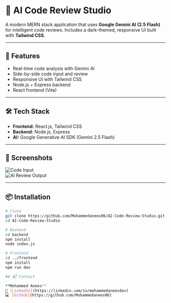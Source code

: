 # 🧠 AI Code Review Studio

A modern MERN stack application that uses **Google Gemini AI (2.5 Flash)** for intelligent code reviews. Includes a dark-themed, responsive UI built with **Tailwind CSS**.

---

## 🚀 Features

- Real-time code analysis with Gemini AI  
- Side-by-side code input and review  
- Responsive UI with Tailwind CSS  
- Node.js + Express backend  
- React frontend (Vite)

---

## 🛠 Tech Stack

- **Frontend:** React.js, Tailwind CSS  
- **Backend:** Node.js, Express  
- **AI:** Google Generative AI SDK (Gemini 2.5 Flash)

---

## 📸 Screenshots

![Code Input](https://github.com/user-attachments/assets/89eaa5b1-873e-497a-8fa5-a1d3b1b15b5b)  
![AI Review Output](https://github.com/user-attachments/assets/b31fdde5-f952-494c-82d4-991aabde471d)

---

## 📦 Installation

```bash
# Clone
git clone https://github.com/Mohammedanees06/AI-Code-Review-Studio.git
cd AI-Code-Review-Studio

# Backend
cd backend
npm install
node index.js

# Frontend
cd ../frontend
npm install
npm run dev

## 📬 Contact

**Mohammed Anees**  
🔗 [LinkedIn](https://linkedin.com/in/mohammedaneesdev)  
💻 [GitHub](https://github.com/Mohammedanees06)
